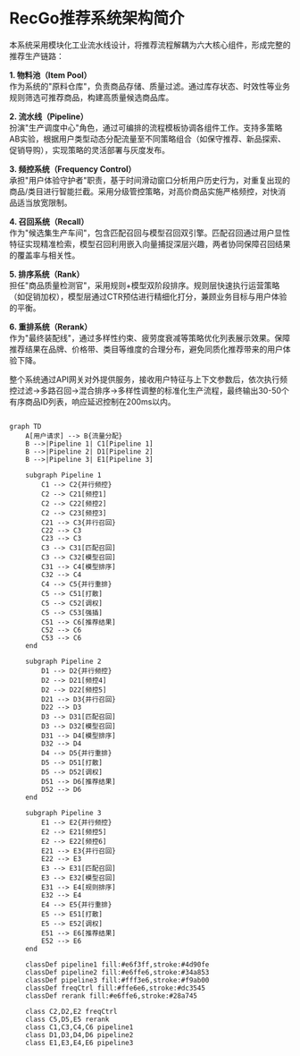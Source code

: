 # RecGo推荐系统架构简介

本系统采用模块化工业流水线设计，将推荐流程解耦为六大核心组件，形成完整的推荐生产链路：

**1. 物料池（Item Pool）**  
作为系统的"原料仓库"，负责商品存储、质量过滤。通过库存状态、时效性等业务规则筛选可推荐商品，构建高质量候选商品库。

**2. 流水线（Pipeline）**  
扮演"生产调度中心"角色，通过可编排的流程模板协调各组件工作。支持多策略AB实验，根据用户类型动态分配流量至不同策略组合（如保守推荐、新品探索、促销导购），实现策略的灵活部署与灰度发布。

**3. 频控系统（Frequency Control）**  
承担"用户体验守护者"职责，基于时间滑动窗口分析用户历史行为，对重复出现的商品/类目进行智能拦截。采用分级管控策略，对高价商品实施严格频控，对快消品适当放宽限制。

**4. 召回系统（Recall）**  
作为"候选集生产车间"，包含匹配召回与模型召回双引擎。匹配召回通过用户显性特征实现精准检索，模型召回利用嵌入向量捕捉深层兴趣，两者协同保障召回结果的覆盖率与相关性。

**5. 排序系统（Rank）**  
担任"商品质量检测官"，采用规则+模型双阶段排序。规则层快速执行运营策略（如促销加权），模型层通过CTR预估进行精细化打分，兼顾业务目标与用户体验的平衡。

**6. 重排系统（Rerank）**  
作为"最终装配线"，通过多样性约束、疲劳度衰减等策略优化列表展示效果。保障推荐结果在品牌、价格带、类目等维度的合理分布，避免同质化推荐带来的用户体验下降。

整个系统通过API网关对外提供服务，接收用户特征与上下文参数后，依次执行频控过滤→多路召回→混合排序→多样性调整的标准化生产流程，最终输出30-50个有序商品ID列表，响应延迟控制在200ms以内。

```mermaid

graph TD
    A[用户请求] --> B{流量分配}
    B -->|Pipeline 1| C1[Pipeline 1]
    B -->|Pipeline 2| D1[Pipeline 2]
    B -->|Pipeline 3| E1[Pipeline 3]

    subgraph Pipeline 1
        C1 --> C2{并行频控}
        C2 --> C21[频控1]
        C2 --> C22[频控2]
        C2 --> C23[频控3]
        C21 --> C3{并行召回}
        C22 --> C3
        C23 --> C3
        C3 --> C31[匹配召回]
        C3 --> C32[模型召回]
        C31 --> C4[模型排序]
        C32 --> C4
        C4 --> C5{并行重排}
        C5 --> C51[打散]
        C5 --> C52[调权]
        C5 --> C53[强插]
        C51 --> C6[推荐结果]
        C52 --> C6
        C53 --> C6
    end

    subgraph Pipeline 2
        D1 --> D2{并行频控}
        D2 --> D21[频控4]
        D2 --> D22[频控5]
        D21 --> D3{并行召回}
        D22 --> D3
        D3 --> D31[匹配召回]
        D3 --> D32[模型召回]
        D31 --> D4[模型排序]
        D32 --> D4
        D4 --> D5{并行重排}
        D5 --> D51[打散]
        D5 --> D52[调权]
        D51 --> D6[推荐结果]
        D52 --> D6
    end

    subgraph Pipeline 3
        E1 --> E2{并行频控}
        E2 --> E21[频控5]
        E2 --> E22[频控6]
        E21 --> E3{并行召回}
        E22 --> E3
        E3 --> E31[匹配召回]
        E3 --> E32[模型召回]
        E31 --> E4[规则排序]
        E32 --> E4
        E4 --> E5{并行重排}
        E5 --> E51[打散]
        E5 --> E52[调权]
        E51 --> E6[推荐结果]
        E52 --> E6
    end

    classDef pipeline1 fill:#e6f3ff,stroke:#4d90fe
    classDef pipeline2 fill:#e6ffe6,stroke:#34a853
    classDef pipeline3 fill:#fff3e6,stroke:#f9ab00
    classDef freqCtrl fill:#ffe6e6,stroke:#dc3545
    classDef rerank fill:#e6ffe6,stroke:#28a745

    class C2,D2,E2 freqCtrl
    class C5,D5,E5 rerank
    class C1,C3,C4,C6 pipeline1
    class D1,D3,D4,D6 pipeline2
    class E1,E3,E4,E6 pipeline3
```
